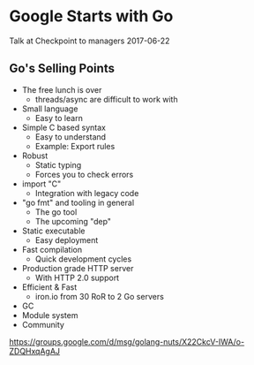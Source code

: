 # Google Starts with Go

Talk at Checkpoint to managers 2017-06-22


## Go's Selling Points
* The free lunch is over
    - threads/async are difficult to work with
* Small language
    - Easy to learn
* Simple C based syntax
    - Easy to understand
    - Example: Export rules
* Robust
    - Static typing
    - Forces you to check errors
* import "C"
    - Integration with legacy code
* "go fmt" and tooling in general
    - The go tool
    - The upcoming "dep"
* Static executable
    - Easy deployment
* Fast compilation
    - Quick development cycles
* Production grade HTTP server
    - With HTTP 2.0 support
* Efficient & Fast
    - iron.io from 30 RoR to 2 Go servers
* GC
* Module system
* Community

https://groups.google.com/d/msg/golang-nuts/X22CkcV-IWA/o-ZDQHxqAgAJ
